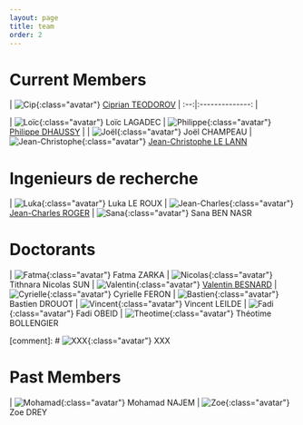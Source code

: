 ```yaml
---
layout: page
title: team
order: 2
---
```


# Current Members

| ![Cip](/images/people/cip.jpeg){:class="avatar"} [Ciprian TEODOROV](http://www.ensta-bretagne.fr/teodorov) |
:--:|:--------------:
|

| ![Loïc](/images/people/loic.jpeg){:class="avatar"} Loïc LAGADEC | ![Philippe](/images/people/Philippe.jpg){:class="avatar"} [Philippe DHAUSSY](http://www.ensta-bretagne.fr/dhaussy) |
| ![Joël](/images/people/joel.jpeg){:class="avatar"} Joël CHAMPEAU | ![Jean-Christophe](/images/people/jean-christophe.jpg){:class="avatar"} [Jean-Christophe LE LANN](http://www.jcll.fr/)

# Ingenieurs de recherche

| ![Luka](/images/people/luka.png){:class="avatar"} Luka LE ROUX | ![Jean-Charles](/images/people/jean-charles.jpeg){:class="avatar"} [Jean-Charles ROGER](https://www.linkedin.com/in/jeancharlesroger)
| ![Sana](/images/people/sana_ben_nasr.jpg){:class="avatar"} Sana BEN NASR

# Doctorants

| ![Fatma](/images/people/fatma_zarka.jpg){:class="avatar"} Fatma ZARKA
| ![Nicolas](/images/people/nicolas_tithnara_sun.jpg){:class="avatar"} Tithnara Nicolas SUN
| ![Valentin](/images/people/valentin.jpg){:class="avatar"} [Valentin BESNARD](https://www.researchgate.net/profile/Valentin_Besnard)
| ![Cyrielle](/images/people/cyrielle_feron.jpg){:class="avatar"} Cyrielle FERON
| ![Bastien](/images/people/bastien_drouot.jpg){:class="avatar"} Bastien DROUOT
| ![Vincent](/images/people/vincent_leilde.png){:class="avatar"} Vincent LEILDE
| ![Fadi](/images/people/fadi_obeid.jpg){:class="avatar"} Fadi OBEID
| ![Theotime](/images/people/theotime_bollengier.jpg){:class="avatar"} Théotime BOLLENGIER

[comment]: # ![XXX](/images/people/member.png){:class="avatar"} XXX

# Past Members

| ![Mohamad](/images/people/mohamad_najem.jpg){:class="avatar"} Mohamad NAJEM
| ![Zoe](/images/people/zoe.drey.jpg){:class="avatar"} Zoe DREY